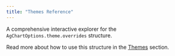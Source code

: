 ```yaml
---
title: "Themes Reference"
---
```

A comprehensive interactive explorer for the `AgChartOptions.theme.overrides` structure.

Read more about how to use this structure in the [Themes](/charts-themes/) section.

<expandable-snippet interfaceName='AgChartTheme' overrideSrc="charts-api/api.json" breadcrumbs='["options", "theme"]' config='{"excludeProperties": ["theme", "data", "container"], "expandedProperties": ["overrides"], "lookupRoot": "charts-api"}'></expandable-snippet>

